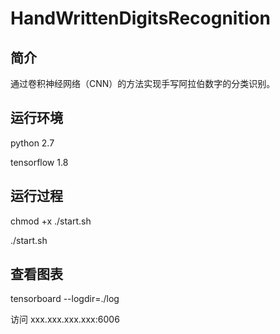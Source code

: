 # HandWrittenDigitsRecognition

## 简介

通过卷积神经网络（CNN）的方法实现手写阿拉伯数字的分类识别。 

## 运行环境

python 2.7

tensorflow 1.8

## 运行过程

chmod +x ./start.sh

./start.sh

## 查看图表

tensorboard --logdir=./log

访问 xxx.xxx.xxx.xxx:6006
